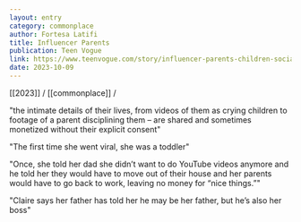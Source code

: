 ```yaml
---
layout: entry
category: commonplace
author: Fortesa Latifi
title: Influencer Parents
publication: Teen Vogue
link: https://www.teenvogue.com/story/influencer-parents-children-social-media-impact?utm_source=substack&utm_medium=email
date: 2023-10-09
---
```


[[2023]] / [[commonplace]] / 

"the intimate details of their lives, from videos of them as crying children to footage of a parent disciplining them – are shared and sometimes monetized without their explicit consent"

"The first time she went viral, she was a toddler"

"Once, she told her dad she didn’t want to do YouTube videos anymore and he told her they would have to move out of their house and her parents would have to go back to work, leaving no money for “nice things.”"

"Claire says her father has told her he may be her father, but he’s also her boss"
